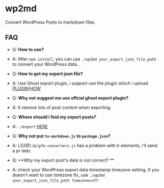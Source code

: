 # wp2md

Convert WordPress Posts to markdown files.

## FAQ

- Q: **How to use?**
- A: After `npm install`, you can use `./wp2md your_export_json_file_path` to convert your WordPress data..

- Q: **How to get my export json file?**
- A: Use Ghost export plugin, i support use the plugin which i upload. [PLUGIN](./wordpress-export-plugin.zip)/[HOW](./export-data.png)

- Q: **Why not suggest me use offcial ghost export plugin?**
- A: It remove lots of post content when exporting.

- Q: **Where should i find my export posts?**
- A: `./export` [HERE](./export)


- Q: **Why not put ```to-markdown.js``` to ```package.json```?**
- A: L52@`lib/gfm-converters.js` has a problem with tr elements, i'll send a pr later.

- Q: **Why my export post's date is not correct? **
- A: check your WordPress export data timestamp timezone setting, if you doesn't want to use timezone fix, use `./wp2md your_export_json_file_path timezone=off`.